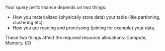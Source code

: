 Your query performance depends on two things:
- How you materialized (physically store data)  your table (like partioning, clustering etc).
- How you are reading and processing (joining for example) your data.

These two things affect the required resource allocations: Compute, Memory, I/O
